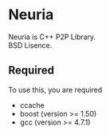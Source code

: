 Neuria
================================
Neuria is C++ P2P Library.  
BSD Lisence.

Required
--------------------------------
To use this, you are required   
* ccache
* boost (version >= 1.50)
* gcc (version >= 4.7.1)

